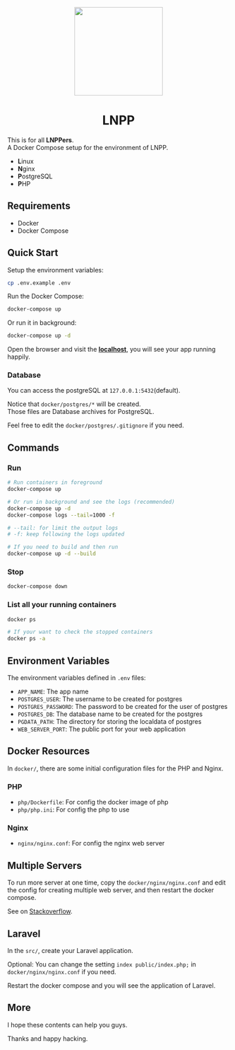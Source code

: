 <!-- markdownlint-disable MD033 MD041 -->

<p align="center">
  <span>
    <img src="https://raw.githubusercontent.com/saltchang/lnpp/main/static/images/LNPP_LOGO.png" height="200">
    <h1 align="center">LNPP</h1>
  </span>
</p>

This is for all **LNPPers**.  
A Docker Compose setup for the environment of LNPP.

- **L**inux
- **N**ginx
- **P**ostgreSQL
- **P**HP

## Requirements

- Docker
- Docker Compose

## Quick Start

Setup the environment variables:

```bash
cp .env.example .env
```

Run the Docker Compose:

```bash
docker-compose up
```

Or run it in background:

```bash
docker-compose up -d
```

Open the browser and visit the **[localhost](http://localhost)**, you will see your app running happily.

### Database

You can access the postgreSQL at `127.0.0.1:5432`(default).

Notice that `docker/postgres/*` will be created.  
Those files are Database archives for PostgreSQL.

Feel free to edit the `docker/postgres/.gitignore` if you need.

## Commands

### Run

```bash
# Run containers in foreground
docker-compose up

# Or run in background and see the logs (recommended)
docker-compose up -d
docker-compose logs --tail=1000 -f

# --tail: for limit the output logs
# -f: keep following the logs updated

# If you need to build and then run
docker-compose up -d --build
```

### Stop

```bash
docker-compose down
```

### List all your running containers

```bash
docker ps

# If your want to check the stopped containers
docker ps -a
```

## Environment Variables

The environment variables defined in `.env` files:

- `APP_NAME`: The app name
- `POSTGRES_USER`: The username to be created for postgres
- `POSTGRES_PASSWORD`: The password to be created for the user of postgres
- `POSTGRES_DB`: The database name to be created for the postgres
- `PGDATA_PATH`: The directory for storing the localdata of postgres
- `WEB_SERVER_PORT`: The public port for your web application

## Docker Resources

In `docker/`, there are some initial configuration files for the PHP and Nginx.

### PHP

- `php/Dockerfile`: For config the docker image of php
- `php/php.ini`: For config the php to use

### Nginx

- `nginx/nginx.conf`: For config the nginx web server

## Multiple Servers

To run more server at one time, copy the `docker/nginx/nginx.conf` and edit the config for creating multiple web server, and then restart the docker compose.

See on [Stackoverflow](https://stackoverflow.com/questions/49489482/docker-nginx-multiple-apps-on-one-host).

## Laravel

In the `src/`, create your Laravel application.

Optional: You can change the setting `index public/index.php;` in `docker/nginx/nginx.conf` if you need.

Restart the docker compose and you will see the application of Laravel.

## More

I hope these contents can help you guys.

Thanks and happy hacking.
